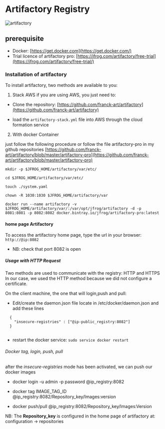 # Artifactory Registry

![artifactory](https://tutos-android-france.com/wp-content/uploads/2017/05/Artifactory_HEX1.png)

## prerequisite

* Docker: [https://get.docker.com](https://get.docker.com/)
* Trial licence of artifactory pro: [https://jfrog.com/artifactory/free-trial](https://jfrog.com/artifactory/free-trial/)

### Installation of artifactory

To install artifactory, two methods are available to you:

1. Stack AWS
   if you are using AWS, you just need to:
* Clone the repository: [https://github.com/franck-art/artifactory](https://github.com/franck-art/artifactory)

* load the `artifactory-stack.yml` file into AWS through the cloud formation service
2. With docker Container

just follow the following procedure or follow the file artifactory-pro in my github repositories [https://github.com/franck-art/artifactory/blob/master/artifactory-pro](https://github.com/franck-art/artifactory/blob/master/artifactory-pro)

```
mkdir -p $JFROG_HOME/artifactory/var/etc/

cd $JFROG_HOME/artifactory/var/etc/

touch ./system.yaml

chown -R 1030:1030 $JFROG_HOME/artifactory/var

docker run --name artifactory -v $JFROG_HOME/artifactory/var/:/var/opt/jfrog/artifactory -d -p 8081:8081 -p 8082:8082 docker.bintray.io/jfrog/artifactory-pro:latest
```

#### home page Artifactory

To access the artifactory home page, type the url in your browser:
`http://@ip:8082`

* NB: check that port 8082 is open

##### Usage with HTTP Request

Two methods are used to communicate with the registry: HTTP and HTTPS
In our case, we used the HTTP method because we did not configure a certificate.

On the client machine, the one that will login,push and pull:

* Edit/create the daemon.json file locate in /etc/docker/daemon.json and add these lines

```
  {
    "insecure-registries" : ["@ip-public_registry:8082"]
  }
  
```

* restart the docker service: `sudo service docker restart`

###### Docker tag, login, push, pull

after the *insecure-registries* mode has been activated, we can push our docker images

* docker login -u admin -p password @ip_registry:8082 

* docker tag IMAGE_TAG_ID  @ip_registry:8082/Repository_key/Images:version

* docker push/pull @ip_registry:8082/Repository_key/Images:Version

NB: The **Repository_key** is configured in the home page of artifactory at: configuration -> repositories


